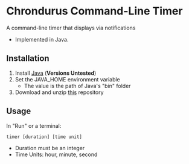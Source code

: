 # Chrondurus Command-Line Timer
A command-line timer that displays via notifications
* Implemented in Java.

## Installation
1. Install [Java](https://www.oracle.com/java/technologies/downloads/) (**Versions Untested**)
2. Set the JAVA_HOME environment variable
    * The value is the path of Java's "bin" folder
3. Download and unzip [this](https://github.com/JoshuaWestra/Chrondurus-Command-Line-Timer) repository

## Usage
In "Run" or a terminal:

```
timer [duration] [time unit]
```

* Duration must be an integer
* Time Units: hour, minute, second